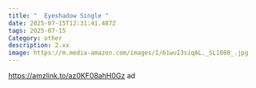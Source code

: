 ```yaml
---
title: "  Eyeshadow Single "
date: 2025-07-15T12:31:41.487Z
tags: 2025-07-15
Category: other
description: 2.xx
image: https://m.media-amazon.com/images/I/61wuI3siqAL._SL1080_.jpg
---
```

https://amzlink.to/az0KF08ahH0Gz ad